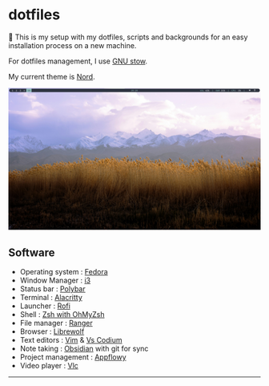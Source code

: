 # dotfiles
🦬 This is my setup with my dotfiles, scripts and backgrounds for an easy installation process on a new machine.

For dotfiles management, I use [GNU stow](https://www.gnu.org/software/stow/).

My current theme is [Nord](https://www.nordtheme.com/).

![screenshot](https://raw.githubusercontent.com/desirerichard/dotfiles/main/assets/screenshot.webp)

## Software

- Operating system : [Fedora](https://fedoraproject.org/)
- Window Manager : [i3](https://i3wm.org/)
- Status bar : [Polybar](https://polybar.github.io/)
- Terminal : [Alacritty](https://alacritty.org/)
- Launcher : [Rofi](https://github.com/davatorium/rofi)
- Shell : [Zsh with OhMyZsh](https://ohmyz.sh/)
- File manager : [Ranger](https://ranger.github.io/)
- Browser : [Librewolf](https://librewolf.net/)
- Text editors : [Vim](https://www.vim.org/) & [Vs Codium](https://vscodium.com/)
- Note taking : [Obsidian](https://obsidian.md/) with git for sync
- Project management : [Appflowy](https://appflowy.io/)
- Video player : [Vlc](https://www.videolan.org/vlc/)

---
